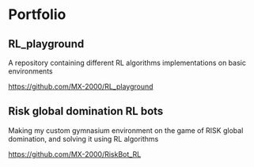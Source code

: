 # Portfolio

## RL_playground
A repository containing different RL algorithms implementations on basic environments

https://github.com/MX-2000/RL_playground

## Risk global domination RL bots
Making my custom gymnasium environment on the game of RISK global domination, and solving it using RL algorithms

https://github.com/MX-2000/RiskBot_RL

